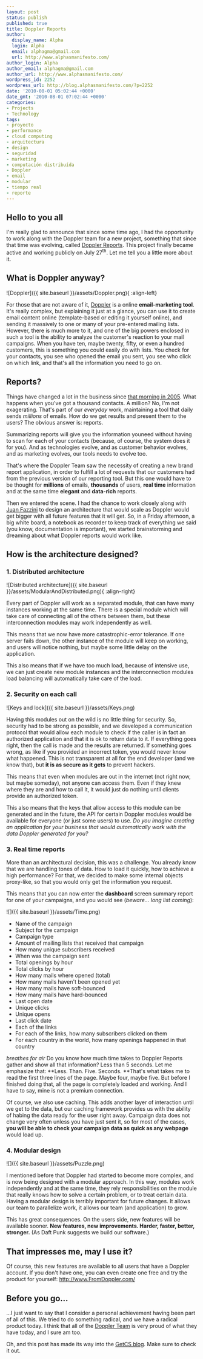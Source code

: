 ```yaml
---
layout: post
status: publish
published: true
title: Doppler Reports
author:
  display_name: Alpha
  login: Alpha
  email: alphagma@gmail.com
  url: http://www.alphasmanifesto.com/
author_login: Alpha
author_email: alphagma@gmail.com
author_url: http://www.alphasmanifesto.com/
wordpress_id: 2252
wordpress_url: http://blog.alphasmanifesto.com/?p=2252
date: '2010-08-01 05:02:44 +0000'
date_gmt: '2010-08-01 07:02:44 +0000'
categories:
- Projects
- Technology
tags:
- proyecto
- performance
- cloud computing
- arquitectura
- design
- seguridad
- marketing
- computación distribuída
- Doppler
- email
- modular
- tiempo real
- reporte
---
```


## Hello to you all

I'm really glad to announce that since some time ago, I had the opportunity to work along with the Doppler team for a new project, something that since that time was evolving, called [Doppler Reports](http://www.fromdoppler.com/Website/source/English/feat_reports.aspx). This project finally became active and working publicly on July 27<sup>th</sup>. Let me tell you a little more about it.

## What is Doppler anyway?

![Doppler]({{ site.baseurl }}/assets/Doppler.png){ :align-left}

For those that are not aware of it, [Doppler](http://www.fromdoppler.com) is a online **email-marketing tool**. It's really complex, but explaining it just at a glance, you can use it to create email content online (template-based or editing it yourself online), and sending it massively to one or many of your pre-entered mailing lists. However, there is much more to it, and one of the big powers enclosed in such a tool is the ability to analyze the customer's reaction to your mail campaigns. When you have ten, maybe twenty, fifty, or even a hundred customers, this is something you could easily do with lists. You check for your contacts, you see who opened the email you sent, you see who click on which link, and that's all the information you need to go on.

## Reports?

Things have changed a lot in the business since [that morning in 2005](http://blog.fromdoppler.com/feliz-cumpleanos-doppler). What happens when you've got a thousand contacts. A million? No, I'm not exagerating. That's part of our _everyday_ work, maintaining a tool that daily sends _millions_ of emails. How do we get results and present them to the users? The obvious answer is: reports.

Summarizing reports will give you the information youneed without having to scan for each of your contacts (because, of course, the system does it for you). And as technologies evolve, and as customer behavior evolves, and as marketing evolves, our tools needs to evolve too.

That's where the Doppler Team saw the necessity of creating a new brand report application, in order to fulfill a lot of requests that our customers had from the previous version of our reporting tool. But this one would have to be thought for **millions** of emails, **thousands** of users, **real time** information and at the same time **elegant** and **data-rich** reports.

Then we entered the scene. I had the chance to work closely along with [Juan Fazzini](http://ar.linkedin.com/in/juanfazzini) to design an architecture that would scale as Doppler would get bigger with all future features that it will get. So, in a Friday afternoon, a big white board, a notebook as recorder to keep track of everything we said (you know, documentation is important), we started brainstorming and dreaming about what Doppler reports would work like.

## How is the architecture designed?

### **1. Distributed architecture**

![Distributed architecture]({{ site.baseurl }}/assets/ModularAndDistributed.png){ :align-right}

Every part of Doppler will work as a separated module, that can have many instances working at the same time. There is a special module which will take care of connecting all of the others between them, but these interconnection modules may work independently as well.

This means that we now have more catastrophic-error tolerance. If one server fails down, the other instance of the module will keep on working, and users will notice nothing, but maybe some little delay on the application.

This also means that if we have too much load, because of intensive use, we can just create new module instances and the interconnection modules load balancing will automatically take care of the load.

### **2. Security on each call**

![Keys and lock]({{ site.baseurl }}/assets/Keys.png)

Having this modules out on the wild is no little thing for security. So, security had to be strong as possible, and we developed a communication protocol that would allow each module to check if the caller is in fact an authorized application and that it is ok to return data to it. If everything goes right, then the call is made and the results are returned. If something goes wrong, as like if you provided an incorrect token, you would never know what happened. This is not transparent at all for the end developer (and we know that), but **it is as secure as it gets** to prevent hackers.

This means that even when modules are out in the internet (not right now, but maybe someday), not anyone can access them. Even if they knew where they are and how to call it, it would just do nothing until clients provide an authorized token.

This also means that the keys that allow access to this module can be generated and in the future, the API for certain Doppler modules would be available for everyone (or just some users) to use. _Do you imagine creating an application for your business that would automatically work with the data Doppler generated for you?_

### **3. Real time reports**

More than an architectural decision, this was a challenge. You already know that we are handling tones of data. How to load it quickly, how to achieve a high performance? For that, we decided to make some internal objects proxy-like, so that you would only get the information you request.

This means that you can now enter the **dashboard** screen summary report for one of your campaigns, and you would see (_beware... long list coming_):

![]({{ site.baseurl }}/assets/Time.png)

- Name of the campaign
- Subject for the campaign
- Campaign type
- Amount of mailing lists that received that campaign
- How many unique subscribers received
- When was the campaign sent
- Total openings by hour
- Total clicks by hour
- How many mails where opened (total)
- How many mails haven't been opened yet
- How many mails have soft-bounced
- How many mails have hard-bounced
- Last open date
- Unique clicks
- Unique opens
- Last click date
- Each of the links
- For each of the links, how many subscribers clicked on them
- For each country in the world, how many openings happened in that country

_*breathes for air*_ Do you know how much time takes to Doppler Reports gather and show all that information? Less than 5 seconds. Let me emphasize that: **Less. Than. Five. Seconds. **That's what takes me to read the first three lines of the page. Maybe four, maybe five. But before I finished doing that, all the page is completely loaded and working. And I have to say, mine is not a premium connection.

Of course, we also use caching. This adds another layer of interaction until we get to the data, but our caching framework provides us with the ability of habing the data ready for the user right away. Campaign data does not change very often unless you have just sent it, so for most of the cases, **you will be able to check your campaign data as quick as any webpage** would load up.

### **4. Modular design**

![]({{ site.baseurl }}/assets/Puzzle.png)


I mentioned before that Doppler had started to become more complex, and is now being designed with a modular approach. In this way, modules work independently and at the same time, they rely responsibilities on the module that really knows how to solve a certain problem, or to treat certain data. Having a modular design is terribly important for future changes. It allows our team to parallelize work, it allows our team (and application) to grow.

This has great consequences. On the users side, new features will be available sooner. **New features, new improvements. Harder, faster, better, stronger.** (As Daft Punk suggests we build our software.)

## That impresses me, may I use it?

Of course, this new features are available to all users that have a Doppler account. If you don't have one, you can even create one free and try the product for yourself: <a href="http://www.FromDoppler.com/" target="_blank">http://www.FromDoppler.com/</a>

## Before you go...

...I just want to say that I consider a personal achievement having been part of all of this.  We tried to do something radical, and we have a radical product today. I think that all of the <a href="http://www.fromdoppler.com/Website/source/English/company.aspx" target="_blank">Doppler Team</a> is very proud of what they have today, and I sure am too.

Oh, and this post has made its way into the [GetCS blog](http://getcs.com/en/2010/07/doppler-reports/). Make sure to check it out.
